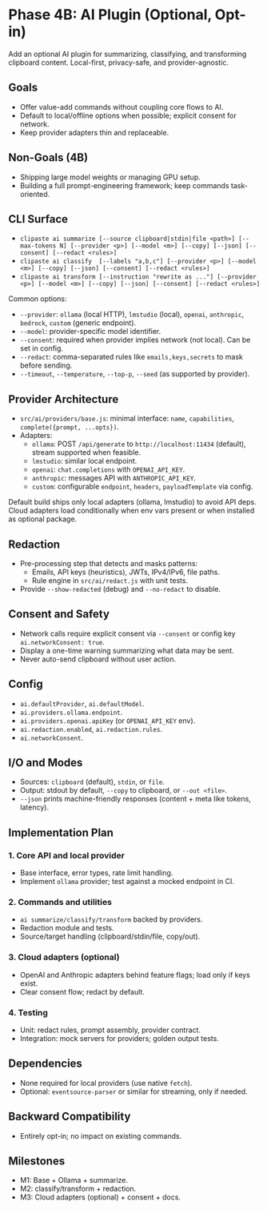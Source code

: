 # Phase 4B: AI Plugin (Optional, Opt-in)

Add an optional AI plugin for summarizing, classifying, and transforming clipboard content. Local-first, privacy-safe, and provider-agnostic.

## Goals

- Offer value-add commands without coupling core flows to AI.
- Default to local/offline options when possible; explicit consent for network.
- Keep provider adapters thin and replaceable.

## Non-Goals (4B)

- Shipping large model weights or managing GPU setup.
- Building a full prompt-engineering framework; keep commands task-oriented.

## CLI Surface

- `clipaste ai summarize [--source clipboard|stdin|file <path>] [--max-tokens N] [--provider <p>] [--model <m>] [--copy] [--json] [--consent] [--redact <rules>]`
- `clipaste ai classify  [--labels "a,b,c"] [--provider <p>] [--model <m>] [--copy] [--json] [--consent] [--redact <rules>]`
- `clipaste ai transform [--instruction "rewrite as ..."] [--provider <p>] [--model <m>] [--copy] [--json] [--consent] [--redact <rules>]`

Common options:

- `--provider`: `ollama` (local HTTP), `lmstudio` (local), `openai`, `anthropic`, `bedrock`, `custom` (generic endpoint).
- `--model`: provider-specific model identifier.
- `--consent`: required when provider implies network (not local). Can be set in config.
- `--redact`: comma-separated rules like `emails,keys,secrets` to mask before sending.
- `--timeout`, `--temperature`, `--top-p`, `--seed` (as supported by provider).

## Provider Architecture

- `src/ai/providers/base.js`: minimal interface: `name`, `capabilities`, `complete({prompt, ...opts})`.
- Adapters:
  - `ollama`: POST `/api/generate` to `http://localhost:11434` (default), stream supported when feasible.
  - `lmstudio`: similar local endpoint.
  - `openai`: `chat.completions` with `OPENAI_API_KEY`.
  - `anthropic`: messages API with `ANTHROPIC_API_KEY`.
  - `custom`: configurable `endpoint`, `headers`, `payloadTemplate` via config.

Default build ships only local adapters (ollama, lmstudio) to avoid API deps. Cloud adapters load conditionally when env vars present or when installed as optional package.

## Redaction

- Pre-processing step that detects and masks patterns:
  - Emails, API keys (heuristics), JWTs, IPv4/IPv6, file paths.
  - Rule engine in `src/ai/redact.js` with unit tests.
- Provide `--show-redacted` (debug) and `--no-redact` to disable.

## Consent and Safety

- Network calls require explicit consent via `--consent` or config key `ai.networkConsent: true`.
- Display a one-time warning summarizing what data may be sent.
- Never auto-send clipboard without user action.

## Config

- `ai.defaultProvider`, `ai.defaultModel`.
- `ai.providers.ollama.endpoint`.
- `ai.providers.openai.apiKey` (or `OPENAI_API_KEY` env).
- `ai.redaction.enabled`, `ai.redaction.rules`.
- `ai.networkConsent`.

## I/O and Modes

- Sources: `clipboard` (default), `stdin`, or `file`.
- Output: stdout by default, `--copy` to clipboard, or `--out <file>`.
- `--json` prints machine-friendly responses (content + meta like tokens, latency).

## Implementation Plan

### 1. Core API and local provider

- Base interface, error types, rate limit handling.
- Implement `ollama` provider; test against a mocked endpoint in CI.

### 2. Commands and utilities

- `ai summarize/classify/transform` backed by providers.
- Redaction module and tests.
- Source/target handling (clipboard/stdin/file, copy/out).

### 3. Cloud adapters (optional)

- OpenAI and Anthropic adapters behind feature flags; load only if keys exist.
- Clear consent flow; redact by default.

### 4. Testing

- Unit: redact rules, prompt assembly, provider contract.
- Integration: mock servers for providers; golden output tests.

## Dependencies

- None required for local providers (use native `fetch`).
- Optional: `eventsource-parser` or similar for streaming, only if needed.

## Backward Compatibility

- Entirely opt-in; no impact on existing commands.

## Milestones

- M1: Base + Ollama + summarize.
- M2: classify/transform + redaction.
- M3: Cloud adapters (optional) + consent + docs.
